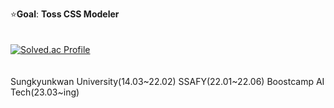 ⭐**Goal**: **Toss CSS Modeler**
<br>
<br>
<br>
[![Solved.ac Profile](http://mazassumnida.wtf/api/v2/generate_badge?boj=fogvhdooz)](https://solved.ac/fogvhdooz/)
<br>
<br>
<br>
Sungkyunkwan University(14.03~22.02)
SSAFY(22.01~22.06)
Boostcamp AI Tech(23.03~ing)

 
